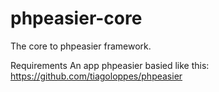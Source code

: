 # phpeasier-core
The core to phpeasier framework.

Requirements
An app phpeasier basied like this: https://github.com/tiagoloppes/phpeasier
